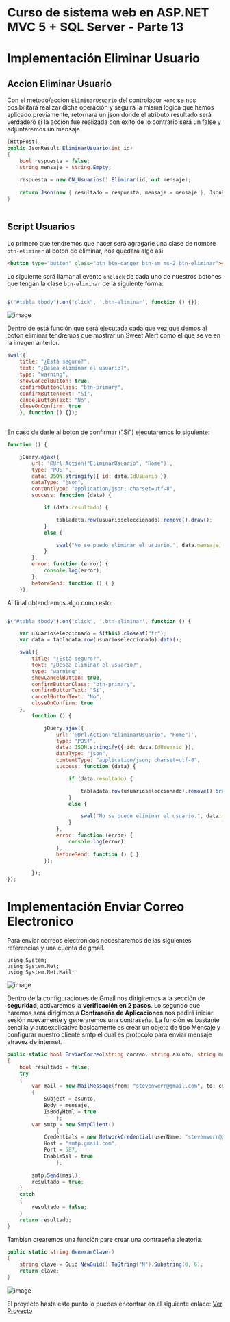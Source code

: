 # Curso de sistema web en ASP.NET MVC 5 + SQL Server - Parte 13

# Implementación Eliminar Usuario

## Accion Eliminar Usuario

Con el metodo/accion ```EliminarUsuario``` del controlador ```Home``` se nos posibilitará realizar dicha operación y seguirá la misma logica que hemos aplicado previamente, retornara un json donde el atributo resultado será verdadero si la acción fue realizada con exito de lo contrario será un false y adjuntaremos un mensaje.

```c#
[HttpPost]
public JsonResult EliminarUsuario(int id)
{
	bool respuesta = false;
	string mensaje = string.Empty;
	
	respuesta = new CN_Usuarios().Eliminar(id, out mensaje);
	
	return Json(new { resultado = respuesta, mensaje = mensaje }, JsonRequestBehavior.AllowGet);
}
	
```

## Script Usuarios

Lo primero que tendremos que hacer será agragarle una clase de nombre ```btn-eliminar``` al boton de eliminar, nos quedará algo asi:

```html
<button type="button" class="btn btn-danger btn-sm ms-2 btn-eliminar"><i class="fas fa-trash"></i></button>

```

Lo siguiente será llamar al evento ```onclick``` de cada uno de nuestros botones que tengan la clase ```btn-eliminar``` de la siguiente forma:

```js

$("#tabla tbody").on("click", '.btn-eliminar', function () {});

```

![image](https://user-images.githubusercontent.com/59342976/154889232-3131633f-9cc1-45fe-89a6-7a1750327113.png)

Dentro de está función que será ejecutada cada que vez que demos al boton eliminar tendremos que mostrar un Sweet Alert como el que se ve en la imagen anterior.

```js
swal({
	title: "¿Está seguro?",
	text: "¿Desea eliminar el usuario?",
	type: "warning",
	showCancelButton: true,
	confirmButtonClass: "btn-primary",
	confirmButtonText: "Si",
	cancelButtonText: "No",
	closeOnConfirm: true
	}, function () {});
	
```

En caso de darle al boton de confirmar ("Si") ejecutaremos lo siguiente:

```js
function () {

    jQuery.ajax({
        url: '@Url.Action("EliminarUsuario", "Home")',
        type: "POST",
        data: JSON.stringify({ id: data.IdUsuario }),
        dataType: "json",
        contentType: "application/json; charset=utf-8",
        success: function (data) {

            if (data.resultado) {

                tabladata.row(usuarioseleccionado).remove().draw();
            }
            else {

                swal("No se puedo eliminar el usuario.", data.mensaje, "error");
            }
        },
        error: function (error) {
            console.log(error);
        },
        beforeSend: function () { }
    });

```

Al final obtendremos algo como esto:

```js

$("#tabla tbody").on("click", '.btn-eliminar', function () {

    var usuarioseleccionado = $(this).closest("tr");
    var data = tabladata.row(usuarioseleccionado).data();

    swal({
        title: "¿Está seguro?",
        text: "¿Desea eliminar el usuario?",
        type: "warning",
        showCancelButton: true,
        confirmButtonClass: "btn-primary",
        confirmButtonText: "Si",
        cancelButtonText: "No",
        closeOnConfirm: true
    },
        function () {

            jQuery.ajax({
                url: '@Url.Action("EliminarUsuario", "Home")',
                type: "POST",
                data: JSON.stringify({ id: data.IdUsuario }),
                dataType: "json",
                contentType: "application/json; charset=utf-8",
                success: function (data) {

                    if (data.resultado) {

                        tabladata.row(usuarioseleccionado).remove().draw();
                    }
                    else {

                        swal("No se puedo eliminar el usuario.", data.mensaje, "error");
                    }
                },
                error: function (error) {
                    console.log(error);
                },
                beforeSend: function () { }
            });

        });
});

```

# Implementación Enviar Correo Electronico

Para enviar correos electronicos necesitaremos de las siguientes referencias y una cuenta de gmail.

```
using System;
using System.Net;
using System.Net.Mail;

```

![image](https://user-images.githubusercontent.com/59342976/154890120-a6dd21e4-f07a-4d5a-896c-93f5389b6a10.png)

Dentro de la configuraciones de Gmail nos dirigiremos a la sección de **seguridad**, activaremos la **verificación en 2 pasos**. Lo segundo que haremos será dirigirnos a **Contraseña de Aplicaciones** nos pedirá iniciar sesión nuevamente y generaremos una contraseña. La función es bastante sencilla y autoexplicativa basicamente es crear un objeto de tipo Mensaje y configurar nuestro cliente smtp el cual es protocolo para enviar mensaje atravez de internet.

```c#
public static bool EnviarCorreo(string correo, string asunto, string mensaje)
{
	bool resultado = false;
	try
	{
		var mail = new MailMessage(from: "stevenwerr@gmail.com", to: correo)
		{
			Subject = asunto,
			Body = mensaje,
			IsBodyHtml = true
                };
		var smtp = new SmtpClient()
                {
			Credentials = new NetworkCredential(userName: "stevenwerr@gmail.com", password: "woibjdshycukncma"),
			Host = "smtp.gmail.com",
			Port = 587,
			EnableSsl = true
                };
		
		smtp.Send(mail);
		resultado = true;
	}
	catch
	{
		resultado = false;
	}
	return resultado;
}

```

Tambien crearemos una función pare crear una contraseña aleatoria.

```c#
public static string GenerarClave()
{
	string clave = Guid.NewGuid().ToString("N").Substring(0, 6);
	return clave;
}

```

![image](https://user-images.githubusercontent.com/59342976/154889815-55e91424-75e5-4c2d-b947-55925f21df3e.png)


El proyecto hasta este punto lo puedes encontrar en el siguiente enlace: [Ver Proyecto](https://github.com/Nu11Pointer/CursoMVC/tree/Parte13)
